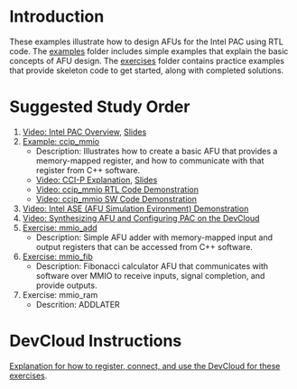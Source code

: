 # Introduction

These examples illustrate how to design AFUs for the Intel PAC using RTL code. The [examples](examples/) folder includes simple examples that explain the basic concepts of AFU design. The [exercises](exercises/) folder contains practice examples that provide skeleton code to get started, along with completed solutions.

# Suggested Study Order

1. [Video: Intel PAC Overview](https://youtu.be/B8j0-N6tzV0), [Slides](../intel_pac_overview.pptx)   
2. [Example: ccip_mmio](examples/ccip_mmio)
    - Description: Illustrates how to create a basic AFU that provides a memory-mapped register, and how to communicate with that register from C++ software.
    - [Video: CCI-P Explanation](https://www.youtube.com/watch?v=e03xuTsQ4fQ), [Slides](examples/ccip_mmio/intel_pac_rtl_ccip.pptx)
    - [Video: ccip_mmio RTL Code Demonstration](https://www.youtube.com/watch?v=3WXo1qzYTvs)
    - [Video: ccip_mmio SW Code Demonstration](https://www.youtube.com/watch?v=Qed4ooAeepw)
3. [Video: Intel ASE (AFU Simulation Evironment) Demonstration](https://youtu.be/HI2gSz_MXjc)
4. [Video: Synthesizing AFU and Configuring PAC on the DevCloud](https://youtu.be/QPjkVo3gSb0)
5. [Exercise: mmio_add](exercises/mmio_add)    
    - Description: Simple AFU adder with memory-mapped input and output registers that can be accessed from C++ software.
6. [Exercise: mmio_fib](exercises/mmio_fib)
    - Description: Fibonacci calculator AFU that communicates with software over MMIO to receive inputs, signal completion, and provide outputs.    
7. Exercise: mmio_ram
    - Descrition: ADDLATER

# DevCloud Instructions

[Explanation for how to register, connect, and use the DevCloud for these exercises](https://github.com/intel/FPGA-Devcloud).




